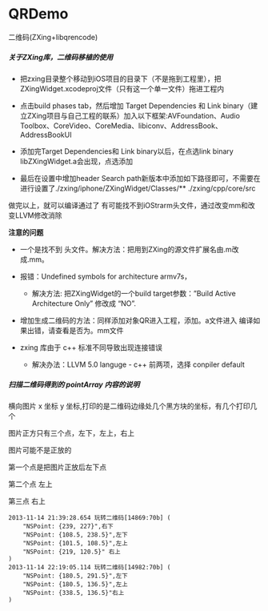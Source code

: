 QRDemo
======

二维码(ZXing+libqrencode)

##### 关于ZXing库，二维码移植的使用

* 把zxing目录整个移动到iOS项目的目录下（不是拖到工程里），把ZXingWidget.xcodeproj文件（只有这一个单一文件）拖进工程内

* 点击build phases tab，然后增加 Target Dependencies 和 Link binary（建立ZXing项目与自己工程的联系）加入以下框架:AVFoundation、Audio Toolbox、CoreVideo、CoreMedia、libiconv、AddressBook、AddressBookUI

* 添加完Target Dependencies和 Link binary以后，在点选link binary libZXingWidget.a会出现，点选添加

* 最后在设置中增加header Search path新版本中添加如下路径即可，不需要在进行设置了./zxing/iphone/ZXingWidget/Classes/**  ./zxing/cpp/core/src

做完以上，就可以编译通过了
有可能找不到iOStrarm头文件，通过改变mm和改变LLVM修改消除

**注意的问题**

* 一个是找不到 头文件。解决方法：把用到ZXing的源文件扩展名由.m改成.mm。

* 报错：Undefined symbols for architecture armv7s，
	* 解决方法: 把ZXingWidget的一个build target参数：”Build Active Architecture Only” 修改成 “NO”.

* 增加生成二维码的方法：同样添加对象QR进入工程，添加。a文件进入 编译如果出错，请查看是否为。mm文件

* zxing 库由于 c++ 标准不同导致出现连接错误
	* 解决办法：LLVM 5.0 languge - c++ 前两项，选择 conpiler default

##### 扫描二维码得到的 pointArray 内容的说明
横向图片  x 坐标 y 坐标,打印的是二维码边缘处几个黑方块的坐标，有几个打印几个

图片正方只有三个点，左下，左上，右上

图片可能不是正放的

第一个点是把图片正放后左下点

第二个点            左上

第三点              右上

```
2013-11-14 21:39:28.654 玩转二维码[14869:70b] (
    "NSPoint: {239, 227}",右下
    "NSPoint: {108.5, 238.5}",左下
    "NSPoint: {101.5, 108.5}",左上
    "NSPoint: {219, 120.5}" 右上
)
2013-11-14 22:19:05.114 玩转二维码[14982:70b] (
    "NSPoint: {180.5, 291.5}",左下
    "NSPoint: {180.5, 136.5}",左上
    "NSPoint: {338.5, 136.5}"右上
)
```